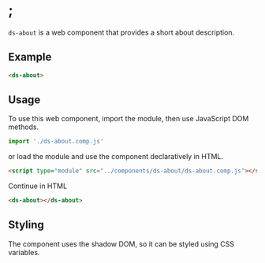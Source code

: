 # <ds-about>;

`ds-about` is a web component that provides a short about description.

## Example

```html
<ds-about>
```

## Usage

To use this web component, import the module, then use JavaScript DOM methods.

```javascript
import './ds-about.comp.js'
```

or load the module and use the component declaratively in HTML.

```html
<script type="module" src="../components/ds-about/ds-about.comp.js"></script>
```

Continue in HTML

```html
<ds-about></ds-about>
```

## Styling
The component uses the shadow DOM, so it can be styled using CSS variables.